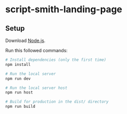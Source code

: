 # script-smith-landing-page
## Setup
Download [Node.js](https://nodejs.org/en/download/).

Run this followed commands:

``` bash
# Install dependencies (only the first time)
npm install

# Run the local server
npm run dev

# Run the local server host
npm run host

# Build for production in the dist/ directory
npm run build
```
